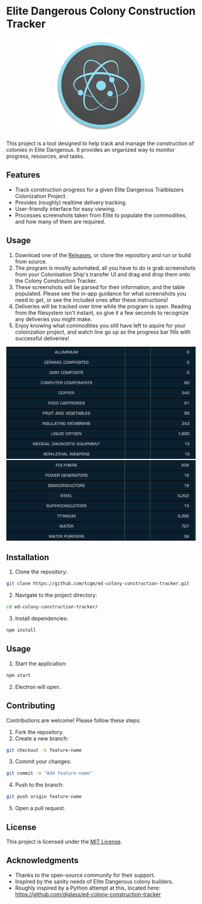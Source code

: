 
#  Elite Dangerous Colony Construction Tracker
<div align="center">
  <img src="assets/icon.png" alt="Elite Dangerous Colony Construction Tracker" width="256" height="256"/>
</div>

This project is a tool designed to help track and manage the construction of colonies in Elite Dangerous. It provides an organized way to monitor progress, resources, and tasks.

## Features

- Track construction progress for a given Elite Dangerous Trailblazers Colonization Project.
- Provides (roughly) realtime delivery tracking.
- User-friendly interface for easy viewing.
- Processes screenshots taken from Elite to populate the commodities, and how many of them are required.

## Usage

1. Download one of the [Releases](/releases/tag/Releases), or clone the repository and run or build from source.
2. The program is mostly automated, all you have to do is grab screenshots from your Colonisation Ship's transfer UI and drag and drop them onto the Colony Construction Tracker.
3. These screenshots will be parsed for their information, and the table populated. Please see the in-app guidance for what screenshots you need to get, or see the included ones after these instructions!
4. Deliveries will be tracked over time while the program is open. Reading from the filesystem isn't instant, so give it a few seconds to recognize any deliveries you might make.
5. Enjoy knowing what commodities you still have left to aquire for your colonization project, and watch line go up as the progress bar fills with successful deliveries!

![alt text](src/renderer/assets/images/sampleShots/shot1.png)
![alt text](src/renderer/assets/images/sampleShots/shot2.png)

## Installation

1. Clone the repository:
  ```bash
  git clone https://github.com/tcgm/ed-colony-construction-tracker.git
  ```
2. Navigate to the project directory:
  ```bash
  cd ed-colony-construction-tracker/
  ```
3. Install dependencies:
  ```bash
  npm install
  ```

## Usage

1. Start the application:
  ```bash
  npm start
  ```
2. Electron will open.

## Contributing

Contributions are welcome! Please follow these steps:

1. Fork the repository.
2. Create a new branch:
  ```bash
  git checkout -b feature-name
  ```
3. Commit your changes:
  ```bash
  git commit -m "Add feature-name"
  ```
4. Push to the branch:
  ```bash
  git push origin feature-name
  ```
5. Open a pull request.

## License

This project is licensed under the [MIT License](LICENSE).

## Acknowledgments

- Thanks to the open-source community for their support.
- Inspired by the sanity needs of Elite Dangerous colony builders.
- Roughly inspired by a Python attempt at this, located here: https://github.com/djglass/ed-colony-construction-tracker
